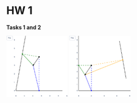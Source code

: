 # HW 1
**Tasks 1 and 2**
<p float="left">
  <img src="task1_animation.gif" width="32%"/>
  <img src="task2_animation.gif" width="32%"/>
</p>
